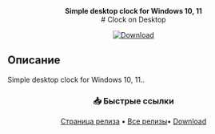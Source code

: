 <div align=center><b>Simple desktop clock for Windows 10, 11</b><br></div>

<div align="center">
# Clock on Desktop
</div>

<div align="center">

[![Download](https://img.shields.io/github/v/release/username/repository?style=for-the-badge&logo=github)](https://github.com/markovuser/Clock-on-Desktop/releases/latest)

</div>

## Описание
Simple desktop clock for Windows 10, 11..

<div align="center">

### 📥 Быстрые ссылки
[Страница релиза](https://github.com/markovuser/Clock-on-Desktop/releases/latest) • 
[Все релизы](https://github.com/markovuser/Clock-on-Desktop/releases)• 
[Download](https://github.com/markovuser/Clock-on-Desktop/releases/latest/download/Clock.on.Desktop.setup.exe)

</div>
